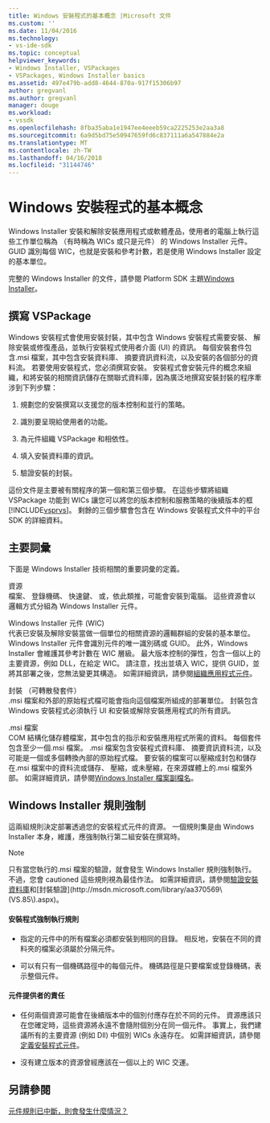 ```yaml
---
title: Windows 安裝程式的基本概念 |Microsoft 文件
ms.custom: ''
ms.date: 11/04/2016
ms.technology:
- vs-ide-sdk
ms.topic: conceptual
helpviewer_keywords:
- Windows Installer, VSPackages
- VSPackages, Windows Installer basics
ms.assetid: 497e479b-add8-4644-870a-917f15306b97
author: gregvanl
ms.author: gregvanl
manager: douge
ms.workload:
- vssdk
ms.openlocfilehash: 8fba35aba1e1947ee4eeeb59ca2225253e2aa3a8
ms.sourcegitcommit: 6a9d5bd75e50947659fd6c837111a6a547884e2a
ms.translationtype: MT
ms.contentlocale: zh-TW
ms.lasthandoff: 04/16/2018
ms.locfileid: "31144746"
---
```

# <a name="windows-installer-basics"></a>Windows 安裝程式的基本概念
Windows Installer 安裝和解除安裝應用程式或軟體產品，使用者的電腦上執行這些工作單位稱為 （有時稱為 WICs 或只是元件） 的 Windows Installer 元件。 GUID 識別每個 WIC，也就是安裝和參考計數，若是使用 Windows Installer 設定的基本單位。  
  
 完整的 Windows Installer 的文件，請參閱 Platform SDK 主題[Windows Installer](http://msdn.microsoft.com/library/aa372866.aspx)。  
  
## <a name="authoring-a-vspackage"></a>撰寫 VSPackage  
 Windows 安裝程式會使用安裝封裝，其中包含 Windows 安裝程式需要安裝、 解除安裝或修復產品，並執行安裝程式使用者介面 (UI) 的資訊。 每個安裝套件包含.msi 檔案，其中包含安裝資料庫、 摘要資訊資料流，以及安裝的各個部分的資料流。 若要使用安裝程式，您必須撰寫安裝。 安裝程式會安裝元件的概念來組織，和將安裝的相關資訊儲存在關聯式資料庫，因為廣泛地撰寫安裝封裝的程序牽涉到下列步驟：  
  
1.  規劃您的安裝撰寫以支援您的版本控制和並行的策略。  
  
2.  識別要呈現給使用者的功能。  
  
3.  為元件組織 VSPackage 和相依性。  
  
4.  填入安裝資料庫的資訊。  
  
5.  驗證安裝的封裝。  
  
 這份文件是主要被有關程序的第一個和第三個步驟。 在這些步驟將組織 VSPackage 功能到 WICs 讓您可以將您的版本控制和服務策略的後續版本的框[!INCLUDE[vsprvs](../../code-quality/includes/vsprvs_md.md)]。 剩餘的三個步驟會包含在 Windows 安裝程式文件中的平台 SDK 的詳細資料。  
  
## <a name="key-terms"></a>主要詞彙  
 下面是 Windows Installer 技術相關的重要詞彙的定義。  
  
 資源  
 檔案、 登錄機碼、 快速鍵、 或，依此類推，可能會安裝到電腦。 這些資源會以邏輯方式分組為 Windows Installer 元件。  
  
 Windows Installer 元件 (WIC)  
 代表已安裝及解除安裝當做一個單位的相關資源的邏輯群組的安裝的基本單位。 Windows Installer 元件會識別元件的唯一識別碼或 GUID。 此外，Windows Installer 會維護其參考計數在 WIC 層級。 最大版本控制的彈性，包含一個以上的主要資源，例如 DLL，在給定 WIC。 請注意，找出並填入 WIC，提供 GUID，並將其部署之後，您無法變更其構造。 如需詳細資訊，請參閱[組織應用程式元件](http://msdn.microsoft.com/library/aa370561.aspx)。  
  
 封裝 （可轉散發套件）  
 .msi 檔案和外部的原始程式檔可能會指向這個檔案所組成的部署單位。 封裝包含 Windows 安裝程式必須執行 UI 和安裝或解除安裝應用程式的所有資訊。  
  
 .msi 檔案  
 COM 結構化儲存體檔案，其中包含的指示和安裝應用程式所需的資料。 每個套件包含至少一個.msi 檔案。 .msi 檔案包含安裝程式資料庫、 摘要資訊資料流，以及可能是一個或多個轉換內部的原始程式檔。 要安裝的檔案可以壓縮成封包和儲存在.msi 檔案中的資料流或儲存、 壓縮，或未壓縮，在來源媒體上的.msi 檔案外部。 如需詳細資訊，請參閱[Windows Installer 檔案副檔名](http://msdn.microsoft.com/library/aa372842\(VS.85\).aspx)。  
  
## <a name="windows-installer-rules-enforcement"></a>Windows Installer 規則強制  
 這兩組規則決定部署透過您的安裝程式元件的資源。 一個規則集是由 Windows Installer 本身，維護，應強制執行第二組安裝在撰寫時。  
  
> [!NOTE]
>  只有當您執行的.msi 檔案的驗證，就會發生 Windows Installer 規則強制執行。 不過，您會 cautioned 這些規則視為最佳作法。 如需詳細資訊，請參閱[驗證安裝資料庫](http://msdn.microsoft.com/library/aa372477\(VS.85\).aspx)和[封裝驗證](http://msdn.microsoft.com/library/aa370569\(VS.85\).aspx)。  
  
#### <a name="installer-enforced-rules"></a>安裝程式強制執行規則  
  
-   指定的元件中的所有檔案必須都安裝到相同的目錄。 相反地，安裝在不同的資料夾的檔案必須屬於分隔元件。  
  
-   可以有只有一個機碼路徑中的每個元件。 機碼路徑是只要檔案或登錄機碼，表示整個元件。  
  
#### <a name="component-provider-responsibilities"></a>元件提供者的責任  
  
-   任何兩個資源可能會在後續版本中的個別付應存在於不同的元件。 資源應該只在您確定時，這些資源將永遠不會隨附個別分在同一個元件。 事實上，我們建議所有的主要資源 (例如 Dll) 中個別 WICs 永遠存在。 如需詳細資訊，請參閱[定義安裝程式元件](http://msdn.microsoft.com/library/aa368269\(VS.85\).aspx)。  
  
-   沒有建立版本的資源曾經應該在一個以上的 WIC 交運。  
  
## <a name="see-also"></a>另請參閱  
 [元件規則已中斷，則會發生什麼情況？](http://msdn.microsoft.com/library/aa372795\(VS.85\).aspx)